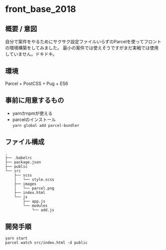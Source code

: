 # front_base_2018
## 概要 / 意図
自分で案件をやるためにサクサク設定ファイルいらずのParcelを使ってフロントの環境構築をしてみました。
最小の案件では使えそうですがまだ実戦では使用していません。ドキドキ。
## 環境
Parcel + PostCSS + Pug + ES6
## 事前に用意するもの
- yarnかnpmが使える
- parcelのインストール<br>
`yarn global add parcel-bundler`
## ファイル構成
```
.
├── .babelrc
├── package.json
├── public
└── src
    ├── scss
    │   └── style.scss
    ├── images
    │   └── parcel.png
    ├── index.html
    └── js
        ├── app.js
        └── modules
            └── add.js
```
## 開発手順
`yarn start` <br>
`parcel watch src/index.html -d public`